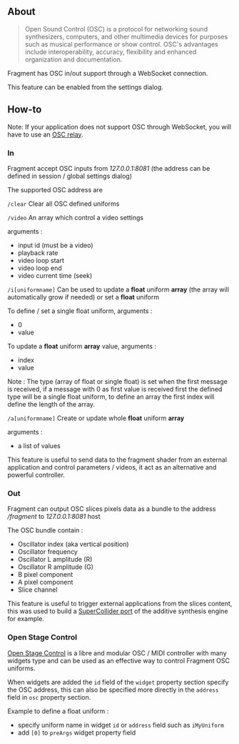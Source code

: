 ## About

> Open Sound Control (OSC) is a protocol for networking sound synthesizers, computers, and other multimedia devices for purposes such as musical performance or show control. OSC's advantages include interoperability, accuracy, flexibility and enhanced organization and documentation.

Fragment has OSC in/out support through a WebSocket connection.

This feature can be enabled from the settings dialog.

## How-to

Note: If your application does not support OSC through WebSocket, you will have to use an [OSC relay](https://github.com/grz0zrg/fsynth/tree/master/osc_relay).

### In

Fragment accept OSC inputs from *127.0.0.1:8081* (the address can be defined in session / global settings dialog)

The supported OSC address are

`/clear` Clear all OSC defined uniforms

`/video` An array which control a video settings

arguments :

- input id (must be a video)
- playback rate
- video loop start
- video loop end
- video current time (seek)

`/i[uniformname]` Can be used to update a **float** uniform **array** (the array will automatically grow if needed) or set a **float** uniform

To define / set a single float uniform, arguments :

- 0
- value

To update a **float** uniform **array** value, arguments :

- index
- value

Note : The type (array of float or single float) is set when the first message is received, if a message with 0 as first value is received first the defined type will be a single float uniform, to define an array the first index will define the length of the array.

`/a[uniformname]` Create or update whole **float** uniform **array**

arguments :

- a list of values

This feature is useful to send data to the fragment shader from an external application and control parameters / videos, it act as an alternative and powerful controller.

### Out

Fragment can output OSC slices pixels data as a bundle to the address */fragment* to *127.0.0.1:8081* host

The OSC bundle contain :

- Oscillator index (aka vertical position)
- Oscillator frequency
- Oscillator L amplitude (R)
- Oscillator R amplitude (G)
- B pixel component
- A pixel component
- Slice channel

This feature is useful to trigger external applications from the slices content, this was used to build a [SuperCollider port](https://github.com/grz0zrg/fsynth/tree/master/supercollider) of the additive synthesis engine for example.

### Open Stage Control

[Open Stage Control](https://openstagecontrol.ammd.net/) is a libre and modular OSC / MIDI controller with many widgets type and can be used as an effective way to control Fragment OSC uniforms.

When widgets are added the `id` field of the `widget` property section specify the OSC address, this can also be specified more directly in the `address` field in `osc` property section.

Example to define a float uniform :

* specify uniform name in widget `id` or `address` field such as `iMyUniform`
* add `[0]` to `preArgs` widget property field